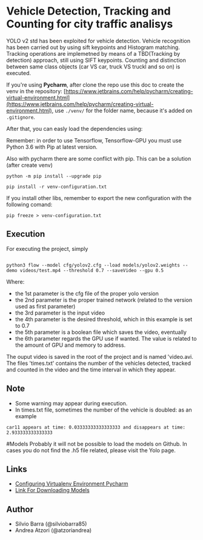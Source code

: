 # Vehicle Detection, Tracking and Counting for city traffic analisys 

YOLO v2 std has been exploited for vehicle detection.
Vehicle recognition has been carried out by using sift keypoints and Histogram matching.
Tracking operations are implemetned by means of a TBD(Tracking by detection) approach, still using SIFT keypoints.
Counting and distinction between same class objects (car VS car, truck VS truckl and so on) is executed.
 

If you're using **Pycharm**, after clone the repo use this doc to create the venv in the repository: [https://www.jetbrains.com/help/pycharm/creating-virtual-environment.html](https://www.jetbrains.com/help/pycharm/creating-virtual-environment.html), use `./venv/` for the folder name, because it's added on `.gitignore`.

After that, you can easly load the dependencies using: 

Remember: in order to use Tensorflow, Tensorflow-GPU you must use Python 3.6 with Pip at latest version.

Also with pycharm there are some conflict with pip. This can be a solution (after create venv)
```
python -m pip install --upgrade pip

pip install -r venv-configuration.txt
```

If you install other libs, remember to export the new configuration with the following comand: 

```
pip freeze > venv-configuration.txt
```

## Execution
For executing the project, simply

```

python3 flow --model cfg/yolov2.cfg --load models/yolov2.weights --demo videos/test.mp4 --threshold 0.7 --saveVideo --gpu 0.5

```

Where:

- the 1st parameter is the cfg file of the proper yolo version
- the 2nd parameter is the proper trained network (related to the version used as first parameter)
- the 3rd parameter is the input video
- the 4th parameter is the desired threshold, which in this example is set to 0.7
- the 5th parameter is a boolean file which saves the video, eventually
- the 6th parameter regards the GPU use if wanted. The value is related to the amount of GPU and memory to address.

The ouput video is saved in the root of the project and is named 'video.avi.
The files 'times.txt' contains the number of the vehicles detected, tracked and counted in the video and the time interval in which they appear. 


## Note
- Some warning may appear during execution.
- In times.txt file, sometimes the number of the vehicle is doubled: as an example  
```
car11 appears at time: 0.03333333333333333 and disappears at time: 2.933333333333333
```

#Models
Probably it will not be possible to load the models on Github.
In cases you do not find the .h5 file related, please visit the Yolo page.

## Links

- [Configuring Virtualenv Environment Pycharm](https://www.jetbrains.com/help/pycharm/creating-virtual-environment.html)
- [Link For Downloading Models](https://pjreddie.com/darknet/yolov2/)



## Author

- Silvio Barra (@silviobarra85)
- Andrea Atzori (@atzoriandrea)



